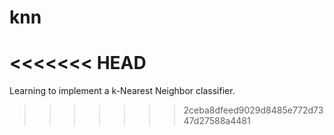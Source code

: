 # knn
<<<<<<< HEAD
=======
Learning to implement a k-Nearest Neighbor classifier.
>>>>>>> 2ceba8dfeed9029d8485e772d7347d27588a4481
